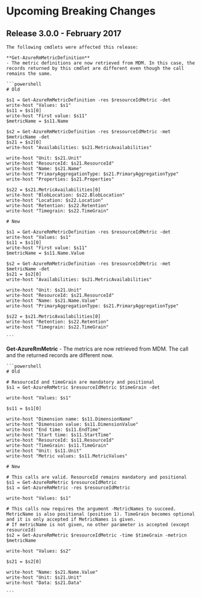 <!--
    Please leave this section at the top of the breaking change documentation.

    New breaking changes should go under the section titled "Upcoming Breaking Changes", and should adhere to the following format:

    # Upcoming Breaking Changes

    ## Release X.0.0 - January 2017

    The following cmdlets were affected this release:

    **Cmdlet 1**
    - Description of what has changed

    ```powershell
    # Old
    # Sample of how the cmdlet was previously called

    # New
    # Sample of how the cmdlet should now be called
    ```

    Note: the above section follows the template found in the link below: 

    https://github.com/Azure/azure-powershell/blob/dev/documentation/breaking-changes/breaking-change-template.md
-->

# Upcoming Breaking Changes

## Release 3.0.0 - February 2017

    The following cmdlets were affected this release:

    **Get-AzureRmMetricDefinition**
    - The metric definitions are now retrieved from MDM. In this case, the records returned by this cmdlet are different even though the call remains the same.

    ```powershell
    # Old
  
    $s1 = Get-AzureRmMetricDefinition -res $resourceIdMetric -det
    write-host "Values: $s1"
    $s11 = $s1[0]
    write-host "First value: $s11"
    $metricName = $s11.Name
    
    $s2 = Get-AzureRmMetricDefinition -res $resourceIdMetric -met $metricName -det
    $s21 = $s2[0]
    write-host "Availabilities: $s21.MetricAvailabilities"
    
    write-host "Unit: $s21.Unit"
    write-host "ResourceId: $s21.ResourceId"
    write-host "Name: $s21.Name"
    write-host "PrimaryAggregationType: $s21.PrimaryAggregationType"
    write-host "Properties: $s21.Properties"
    
    $s22 = $s21.MetricAvailabilities[0]
    write-host "BlobLocation: $s22.BlobLocation"
    write-host "Location: $s22.Location"
    write-host "Retention: $s22.Retention"
    write-host "Timegrain: $s22.TimeGrain"

    # New
  
    $s1 = Get-AzureRmMetricDefinition -res $resourceIdMetric -det
    write-host "Values: $s1"
    $s11 = $s1[0]
    write-host "First value: $s11"
    $metricName = $s11.Name.Value
    
    $s2 = Get-AzureRmMetricDefinition -res $resourceIdMetric -met $metricName -det
    $s21 = $s2[0]
    write-host "Availabilities: $s21.MetricAvailabilities"
    
    write-host "Unit: $s21.Unit"
    write-host "ResourceId: $s21.ResourceId"
    write-host "Name: $s21.Name.Value"
    write-host "PrimaryAggregationType: $s21.PrimaryAggregationType"
    
    $s22 = $s21.MetricAvailabilities[0]
    write-host "Retention: $s22.Retention"
    write-host "Timegrain: $s22.TimeGrain"
    
    ```
  
  **Get-AzureRmMetric**
    - The metrics are now retrieved from MDM. The call and the returned records are different now.

    ```powershell
    # Old
    
    # ResourceId and timeGrain are mandatory and positional
    $s1 = Get-AzureRmMetric $resourceIdMetric $timeGrain -det
    
    write-host "Values: $s1"
    
    $s11 = $s1[0]
    
    write-host "Dimension name: $s11.DimensionName"
    write-host "Dimension value: $s11.DimensionValue"
    write-host "End time: $s11.EndTime"
    write-host "Start time: $s11.StartTime"
    write-host "ResourceId: $s11.ResourceId"
    write-host "TimeGrain: $s11.TimeGrain"
    write-host "Unit: $s11.Unit"
    write-host "Metric values: $s11.MetricValues"

    # New
  
    # This calls are valid. ResourceId remains mandatory and positional
    $s1 = Get-AzureRmMetric $resourceIdMetric
    $s1 = Get-AzureRmMetric -res $resourceIdMetric
  
    write-host "Values: $s1"
  
    # This calls now requires the argument -MetricNames to succeed. MetricName is also positional (position 1). TimeGrain becomes optional and it is only accepted if MetricNames is given.
    # If metricName is not given, no other parameter is accepted (except resourceId)
    $s2 = Get-AzureRmMetric $resourceIdMetric -time $timeGrain -metricn $metricName
    
    write-host "Values: $s2"
    
    $s21 = $s2[0]
    
    write-host "Name: $s21.Name.Value"
    write-host "Unit: $s21.Unit"
    write-host "Data: $s21.Data"
    
    ```